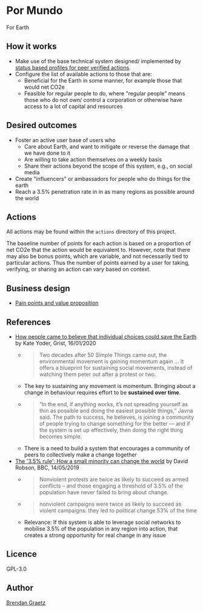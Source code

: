 # Por Mundo

For Earth

## How it works

- Make use of the base technical system designed/ implemented by
[status based profiles for peer verified actions](https://github.com/bguiz/peer-verified-actions).
- Configure the list of available actions to those that are:
  - Beneficial for the Earth in some manner,
    for example those that would net CO2e
  - Feasible for regular people to do,
    where "regular people" means those who do not own/ control a corporation
    or otherwise have access to a lot of capital and resources

## Desired outcomes

- Foster an active user base of users who
  - Care about Earth, and want to mitigate or reverse the damage that we have done to it
  - Are willing to take action themselves on a weekly basis
  - Share their actions beyond the scope of this system,
    e.g., on social media
- Create "influencers" or ambassadors for people who do things for the earth
- Reach a 3.5% penetration rate in in as many regions as possible around
  the world

## Actions

All actions may be found within the `actions` directory of this project.

The baseline number of points for each action is based on a proportion
of net CO2e that the action would be equivalent to.
However, note that there may also be bonus points, which are variable,
and not necessarily tied to particular actions.
Thus the number of points earned by a user for taking, verifying, or sharing
an action can vary based on context.

## Business design

- [Pain points and value proposition](./value-proposition.md)

## References

- [How people came to believe that individual choices could save the Earth](https://grist.org/climate/how-people-came-to-believe-that-individual-choices-could-save-the-earth/)
  by Kate Yoder, Grist, 16/01/2020
  - > Two decades after 50 Simple Things came out, the environmental
    > movement is gaining momentum again ... It offers a blueprint for
    > sustaining social movements, instead of watching them peter out after
    > a protest or two.
  - The key to sustaining any movement is momentum.
    Bringing about a change in behaviour requires effort to be **sustained
    over time**.
  - > “In the end, if anything works, it’s not spreading yourself as thin as
    > possible and doing the easiest possible things,” Javna said. The path
    > to success, he believes, is joining a community of people trying to
    > change something for the better — and if the system is set up
    > effectively, then doing the right thing becomes simple.
  - There is a need to build a system that encourages a community of peers
    to collectively make a change together
- [The '3.5% rule': How a small minority can change the world](https://www.bbc.com/future/article/20190513-it-only-takes-35-of-people-to-change-the-world)
  by David Robson, BBC, 14/05/2019
  - > Nonviolent protests are twice as likely to succeed as armed conflicts –
    > and those engaging a threshold of 3.5% of the population have never
    > failed to bring about change.
  - > nonviolent campaigns were twice as likely to succeed as violent
    > campaigns: they led to political change 53% of the time
  - Relevance: If this system is able to leverage social networks to mobilise
    3.5% of the population in any region into action,
    that creates a strong opportunity for real change in any issue

## Licence

GPL-3.0

## Author

[Brendan Graetz](https://bguiz.com)
